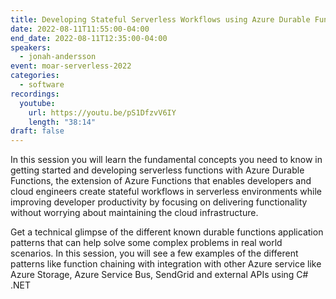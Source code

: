 ```yaml
---
title: Developing Stateful Serverless Workflows using Azure Durable Functions
date: 2022-08-11T11:55:00-04:00
end_date: 2022-08-11T12:35:00-04:00
speakers:
  - jonah-andersson
event: moar-serverless-2022
categories:
  - software
recordings:
  youtube:
    url: https://youtu.be/pS1DfzvV6IY
    length: "38:14"
draft: false
---
```


In this session you will learn the fundamental concepts you need to know in getting started and developing serverless functions with Azure Durable Functions, the extension of Azure Functions that enables developers and cloud engineers create stateful workflows in serverless environments while improving developer productivity by focusing on delivering functionality without worrying about maintaining the cloud infrastructure.

Get a technical glimpse of the different known durable functions application patterns that can help solve some complex problems in real world scenarios. In this session, you will see a few examples of the different patterns like function chaining with integration with other Azure service like Azure Storage, Azure Service Bus, SendGrid and external APIs using C# .NET
